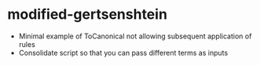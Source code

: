 # modified-gertsenshtein

- Minimal example of ToCanonical not allowing subsequent application of rules
- Consolidate script so that you can pass different terms as inputs
